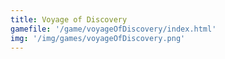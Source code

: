 ```yaml
---
title: Voyage of Discovery 
gamefile: '/game/voyageOfDiscovery/index.html'
img: '/img/games/voyageOfDiscovery.png'
---
```

